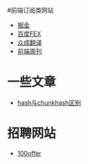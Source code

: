 #前端订阅类网站
* <a href="https://juejin.im">掘金</a>
* <a href="http://fex.baidu.com/weekly/">百度FEX</a>
* <a href="http://zcfy.baomitu.com/">众成翻译</a>
* <a href="http://www.feweekly.com/">前端周刊</a>

# 一些文章
* <a href="http://www.cnblogs.com/ihardcoder/p/5623411.html">hash与chunkhash区别</a>

# 招聘网站
* <a href="https://cn.100offer.com">100offer</a>
